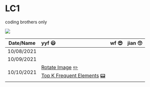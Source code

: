 # LC1
coding brothers only

<div align="left">
<img src="https://img.shields.io/badge/LC-Java-green?style=plastic&logo=appveyor">
</div>



| Date/Name  | yyf :smiley:                                                 | wf :sunglasses: | jian :kissing_smiling_eyes: |
| :--------: | :----------------------------------------------------------- | --------------- | --------------------------- |
| 10/08/2021 |                                                              |                 |                             |
| 10/09/2021 |                                                              |                 |                             |
| 10/10/2021 | [Rotate Image](./new/10-10-2021/yyf2.java)   [:pencil2:](https://leetcode.com/problems/rotate-image/)<br />[Top K Frequent Elements](./new/10-10-2021/yyf1.java)  [:pager:](https://leetcode.com/problems/top-k-frequent-elements/) |                 |                             |

